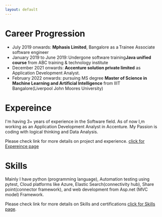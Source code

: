 ```yaml
---
layout: default
---
```

# Career Progression

* July 2019 onwards: **Mphasis Limited**, Bangalore as a Trainee Associate software engineer 
* January 2019 to June 2019: Undergone software training**Java unified course** from ABC training & technology institute 
* December 2021 onwards: **Accenture solution private limited** as Application Development Analyst.
* February 2022 onwards: pursuing MS degree **Master of Science in Machine Learning and Artificial Intelligence** from IIIT Bangalore(Liverpool John Moores University)

# Expereince

I'm having 3+ years of experience in the Software field. As of now I,m working as an Application Development Analyst in Accenture. My Passion is coding with logical thinking and Data Analysis.

Please check link for more details on project and experience. [click for Expereince page](./Experience.html)

# Skills

Mainly I have python (programming language), Automation testing using pytest, Cloud platforms like Azure, Elastic Search(connectivity hub), Share point(connector framework), and web development from Asp.net (MVC model) Framework.

Please check link for more details on Skills and certifications
[click for Skills page](./Skills.html).
